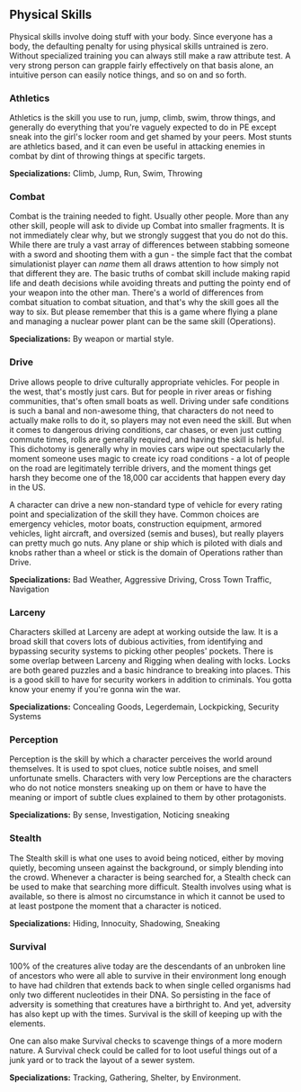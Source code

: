 ## Physical Skills

Physical skills involve doing stuff with your body. Since everyone has a body, the defaulting penalty for using physical skills untrained is zero. Without specialized training you can always still make a raw attribute test. A very strong person can grapple fairly effectively on that basis alone, an intuitive person can easily notice things, and so on and so forth.

### Athletics

Athletics is the skill you use to run, jump, climb, swim, throw things, and generally do everything that you're vaguely expected to do in PE except sneak into the girl's locker room and get shamed by your peers. Most stunts are athletics based, and it can even be useful in attacking enemies in combat by dint of throwing things at specific targets.

**Specializations:** Climb, Jump, Run, Swim, Throwing

### Combat

Combat is the training needed to fight. Usually other people. More than any other skill, people will ask to divide up Combat into smaller fragments. It is not immediately clear why, but we strongly suggest that you do not do this. While there are truly a vast array of differences between stabbing someone with a sword and shooting them with a gun - the simple fact that the combat simulationist player can _name_ them all draws attention to how simply not that different they are. The basic truths of combat skill include making rapid life and death decisions while avoiding threats and putting the pointy end of your weapon into the other man. There's a world of differences from combat situation to combat situation, and that's why the skill goes all the way to six. But please remember that this is a game where flying a plane and managing a nuclear power plant can be the same skill (Operations).

**Specializations:** By weapon or martial style.

### Drive

Drive allows people to drive culturally appropriate vehicles. For people in the west, that's mostly just cars. But for people in river areas or fishing communities, that's often small boats as well. Driving under safe conditions is such a banal and non-awesome thing, that characters do not need to actually make rolls to do it, so players may not even need the skill. But when it comes to dangerous driving conditions, car chases, or even just cutting commute times, rolls are generally required, and having the skill is helpful. This dichotomy is generally why in movies cars wipe out spectacularly the moment someone uses magic to create icy road conditions - a lot of people on the road are legitimately terrible drivers, and the moment things get harsh they become one of the 18,000 car accidents that happen every day in the US. 

A character can drive a new non-standard type of vehicle for every rating point and specialization of the skill they have. Common choices are emergency vehicles, motor boats, construction equipment, armored vehicles, light aircraft, and oversized (semis and buses), but really players can pretty much go nuts. Any plane or ship which is piloted with dials and knobs rather than a wheel or stick is the domain of Operations rather than Drive.

**Specializations:** Bad Weather, Aggressive Driving, Cross Town Traffic, Navigation

### Larceny

Characters skilled at Larceny are adept at working outside the law. It is a broad skill that covers lots of dubious activities, from identifying and bypassing security systems to picking other peoples' pockets. There is some overlap between Larceny and Rigging when dealing with locks. Locks are both geared puzzles and a basic hindrance to breaking into places. This is a good skill to have for security workers in addition to criminals. You gotta know your enemy if you're gonna win the war. 

**Specializations:** Concealing Goods, Legerdemain, Lockpicking, Security Systems

### Perception

Perception is the skill by which a character perceives the world around themselves. It is used to spot clues, notice subtle noises, and smell unfortunate smells. Characters with very low Perceptions are the characters who do not notice monsters sneaking up on them or have to have the meaning or import of subtle clues explained to them by other protagonists.

**Specializations:** By sense, Investigation, Noticing sneaking

### Stealth

The Stealth skill is what one uses to avoid being noticed, either by moving quietly, becoming unseen against the background, or simply blending into the crowd. Whenever a character is being searched for, a Stealth check can be used to make that searching more difficult. Stealth involves using what is available, so there is almost no circumstance in which it cannot be used to at least postpone the moment that a character is noticed.

**Specializations:** Hiding, Innocuity, Shadowing, Sneaking

### Survival

100% of the creatures alive today are the descendants of an unbroken line of ancestors who were all able to survive in their environment long enough to have had children that extends back to when single celled organisms had only two different nucleotides in their DNA. So persisting in the face of adversity is something that creatures have a birthright to. And yet, adversity has also kept up with the times. Survival is the skill of keeping up with the elements.

One can also make Survival checks to scavenge things of a more modern nature. A Survival check could be called for to loot useful things out of a junk yard or to track the layout of a sewer system.

**Specializations:** Tracking, Gathering, Shelter, by Environment.
